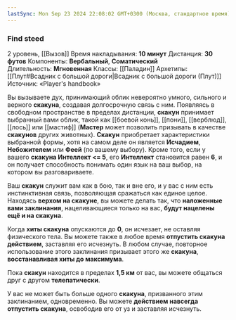 ```yaml
---
lastSync: Mon Sep 23 2024 22:08:02 GMT+0300 (Москва, стандартное время)
---
```

### Find steed

2 уровень, [[Вызов]]
Время накладывания: **10 минут**
Дистанция: **30 футов**
Компоненты: **Вербальный**, **Соматический**
Длительность: **Мгновенная**
Классы: [[Паладин]]
Архетипы: [[Плут#Всадник с большой дороги|Всадник с большой дороги (Плут)]]
Источник: «Player's handbook»

Вы вызываете дух, принимающий облик невероятно умного, сильного и верного **скакуна**, создавая долгосрочную связь с ним. Появляясь в свободном пространстве в пределах дистанции, **скакун** принимает выбранный вами облик, такой как [[боевой конь]], [[пони]], [[верблюд]], [[лось]] или [[мастиф]] (**Мастер** может позволить призывать в качестве **скакунов** других животных). **Скакун** приобретает характеристики выбранной формы, хотя на самом деле он является **Исчадием**, **Небожителем** или **Феей** (по вашему выбору). Кроме того, если у вашего **скакуна Интеллект <= 5**, его **Интеллект** становится равен **6**, и он получает способность понимать один язык на ваш выбор, на котором вы разговариваете.

Ваш **скакун** служит вам как в бою, так и вне его, и у вас с ним есть инстинктивная связь, позволяющая сражаться как единое целое. Находясь **верхом на скакуне**, вы можете делать так, что **наложенные вами заклинания**, нацеливающиеся только на вас, **будут нацелены ещё и на скакуна**.

Когда **хиты скакуна** опускаются до **0**, он исчезает, не оставляя физического тела. Вы можете также в любое время **отпустить скакуна действием**, заставляя его исчезнуть. В любом случае, повторное использование этого заклинания призывает этого же **скакуна**, **восстанавливая хиты до максимума**.

Пока **скакун** находится в пределах **1,5 км** от вас, вы можете общаться друг с другом **телепатически**.

У вас не может быть больше одного **скакуна**, призванного этим заклинанием, одновременно. Вы можете **действием навсегда отпустить скакуна**, освободив его от уз и заставляя исчезнуть.